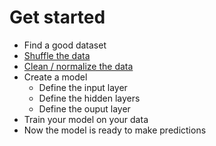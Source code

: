 # Get started

- Find a good dataset 
- [Shuffle the data](best_practices.md#shuffle-your-data)
- [Clean / normalize the data](best_practices.md#normalize-the-data) 
- Create a model 
  - Define the input layer 
  - Define the hidden layers 
  - Define the ouput layer 
- Train your model on your data 
- Now the model is ready to make predictions
